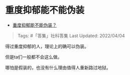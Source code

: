 # 重度抑郁能不能伪装

- [重度抑郁能不能伪装？](https://www.zhihu.com/question/525605146/answer/2423305891)

>Tags: #「答集」社科答集 
>Last Updated: 2022/04/04

得过重度抑郁的人，理论上的确可以伪装。

但是ta们一般都不会这么做。

哪怕是假装的，也没有什么理由值得人重新路过地狱。